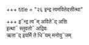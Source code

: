 +++
title = "२६ इन्द्र त्वमवितेदसीत्था"

+++
इ᳓न्द्र त्व᳓म् अविते᳓द् असि  
इत्था᳓ स्तुवतो᳓ अद्रिवः  
ऋता᳓द् इयर्मि ते धि᳓यम् मनोयु᳓जम्